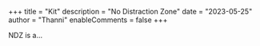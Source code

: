 +++
title = "Kit"
description = "No Distraction Zone"
date = "2023-05-25"
author = "Thanni"
enableComments = false
+++

NDZ is a...
